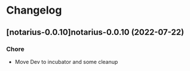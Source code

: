 # Changelog



## [notarius-0.0.10]notarius-0.0.10 (2022-07-22)

### Chore

- Move Dev to incubator and some cleanup
  
  